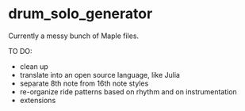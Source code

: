 # drum_solo_generator
 
Currently a messy bunch of Maple files.

TO DO:  
* clean up
* translate into an open source language, like Julia
* separate 8th note from 16th note styles
* re-organize ride patterns based on rhythm and on instrumentation
* extensions